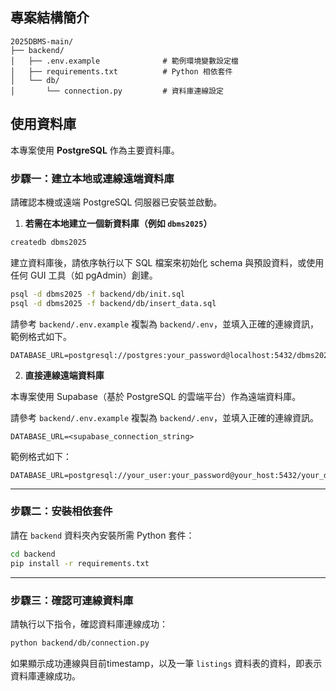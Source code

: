 ## 專案結構簡介

```
2025DBMS-main/
├── backend/
│   ├── .env.example              # 範例環境變數設定檔
│   ├── requirements.txt          # Python 相依套件
│   └── db/
│       └── connection.py         # 資料庫連線設定
```

## 使用資料庫

本專案使用 **PostgreSQL** 作為主要資料庫。

### 步驟一：建立本地或連線遠端資料庫

請確認本機或遠端 PostgreSQL 伺服器已安裝並啟動。

1. **若需在本地建立一個新資料庫（例如 `dbms2025`）**

```bash
createdb dbms2025
```

建立資料庫後，請依序執行以下 SQL 檔案來初始化 schema 與預設資料，或使用任何 GUI 工具（如 pgAdmin）創建。

```bash
psql -d dbms2025 -f backend/db/init.sql
psql -d dbms2025 -f backend/db/insert_data.sql
```

請參考 `backend/.env.example` 複製為 `backend/.env`，並填入正確的連線資訊，範例格式如下。

```
DATABASE_URL=postgresql://postgres:your_password@localhost:5432/dbms2025
```

2. **直接連線遠端資料庫**

本專案使用 Supabase（基於 PostgreSQL 的雲端平台）作為遠端資料庫。

請參考 `backend/.env.example` 複製為 `backend/.env`，並填入正確的連線資訊。

```
DATABASE_URL=<supabase_connection_string>
```

範例格式如下：

```
DATABASE_URL=postgresql://your_user:your_password@your_host:5432/your_db
```

---

### 步驟二：安裝相依套件

請在 `backend` 資料夾內安裝所需 Python 套件：

```bash
cd backend
pip install -r requirements.txt
```

---

### 步驟三：確認可連線資料庫

請執行以下指令，確認資料庫連線成功：

```bash
python backend/db/connection.py
```

如果顯示成功連線與目前timestamp，以及一筆 `listings` 資料表的資料，即表示資料庫連線成功。
